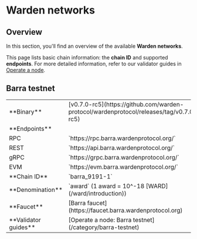 ﻿---
sidebar_position: 5
---

# Warden networks

## Overview

In this section, you'll find an overview of the available **Warden networks**.

This page lists basic chain information: the **chain ID** and supported **endpoints**. For more detailed information, refer to our validator guides in [Operate a node](/operate-a-node/introduction).


## Barra testnet

<table>
  <tr>
    <td>**Binary**</td>
    <td>[v0.7.0-rc5](https://github.com/warden-protocol/wardenprotocol/releases/tag/v0.7.0-rc5)</td>
  </tr>
  <tr>
    <td>**Endpoints**</td>
    <tr>
      <td>RPC</td>
      <td>`https://rpc.barra.wardenprotocol.org/`</td>
    </tr>
    <tr>
      <td>REST</td>
      <td>`https://api.barra.wardenprotocol.org/`</td>
    </tr>
    <tr>
      <td>gRPC</td>
      <td>`https://grpc.barra.wardenprotocol.org/`</td>
    </tr>
    <tr>
      <td>EVM</td>
      <td>`https://evm.barra.wardenprotocol.org/`</td>
    </tr>
  </tr>
  <tr>
    <td>**Chain ID**</td>
    <td>`barra_9191-1`</td>
  </tr>
  <tr>
    <td>**Denomination**</td>
    <td>`award` (1 award = 10^-18 [WARD](/ward/introduction))</td>
  </tr>
  <tr>
    <td>**Faucet**</td>
    <td>[Barra faucet](https://faucet.barra.wardenprotocol.org)</td>
  </tr>
  <tr>
    <td>**Validator guides**</td>
    <td>[Operate a node: Barra testnet](/category/barra-testnet)</td>
  </tr>
</table>
